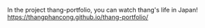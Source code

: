 In the project thang-portfolio, you can watch thang's life in Japan!&nbsp;
https://thangphancong.github.io/thang-portfolio/
